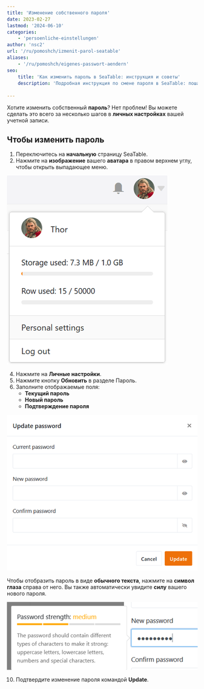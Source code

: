 ```yaml
---
title: 'Изменение собственного пароля'
date: 2023-02-27
lastmod: '2024-06-10'
categories:
    - 'persoenliche-einstellungen'
author: 'nsc2'
url: '/ru/pomoshch/izmenit-parol-seatable'
aliases:
    - '/ru/pomoshch/eigenes-passwort-aendern'
seo:
    title: 'Как изменить пароль в SeaTable: инструкция и советы'
    description: 'Подробная инструкция по смене пароля в SeaTable: пошагово, с подсказками по сложности и советами для максимальной безопасности вашего аккаунта.'

---
```


Хотите изменить собственный **пароль**? Нет проблем! Вы можете сделать это всего за несколько шагов в **личных настройках** вашей учетной записи.

## Чтобы изменить пароль

1. Переключитесь на **начальную** страницу SeaTable.
2. Нажмите на **изображение** вашего **аватара** в правом верхнем углу, чтобы открыть выпадающее меню.

![Открыть личные настройки через выпадающее меню](images/Persoenliche-Einstellungen-ueber-Drop-down-Menue-oeffnen.png)

4. Нажмите на **Личные настройки**.
5. Нажмите кнопку **Обновить** в разделе Пароль.
6. Заполните отображаемые поля:
    - **Текущий пароль**
    - **Новый пароль**
    - **Подтверждение пароля**

![Обновить пароль](images/Passwort-aktualisieren.png)

Чтобы отобразить пароль в виде **обычного текста**, нажмите на **символ глаза** справа от него. Вы также автоматически увидите **силу** вашего нового пароля.

![Оцените надежность пароля](images/Staerke-des-Passworts-beurteilen.png)

10. Подтвердите изменение пароля командой **Update**.
